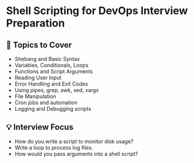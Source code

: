 # Shell Scripting for DevOps Interview Preparation

## 📌 Topics to Cover

- Shebang and Basic Syntax
- Variables, Conditionals, Loops
- Functions and Script Arguments
- Reading User Input
- Error Handling and Exit Codes
- Using pipes, grep, awk, sed, xargs
- File Manipulation
- Cron jobs and automation
- Logging and Debugging scripts

## 💡 Interview Focus

- How do you write a script to monitor disk usage?
- Write a loop to process log files.
- How would you pass arguments into a shell script?
